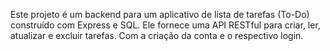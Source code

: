 Este projeto é um backend para um aplicativo de lista de tarefas (To-Do) construído com Express e SQL. Ele fornece uma API RESTful para criar, ler, atualizar e excluir tarefas. Com a criação da conta e o respectivo login.
